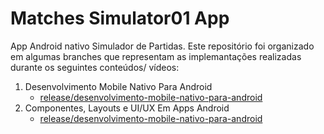 # Matches Simulator01 App

App Android nativo Simulador de Partidas. Este repositório foi organizado em algumas branches que representam as implemantações realizadas durante os seguintes conteúdos/ vídeos:

1. Desenvolvimento Mobile Nativo Para Android
    - [release/desenvolvimento-mobile-nativo-para-android](https://github.com/luanamouro/matches_simulator01_app/tree/release/desenvolvimento-mobile-nativo-para-android)
2. Componentes, Layouts e UI/UX Em Apps Android
    - [release/desenvolvimento-mobile-nativo-para-android](https://github.com/luanamouro/matches_simulator01_app/tree/release/componentes-layouts-ui-ux-em-apps-android)
